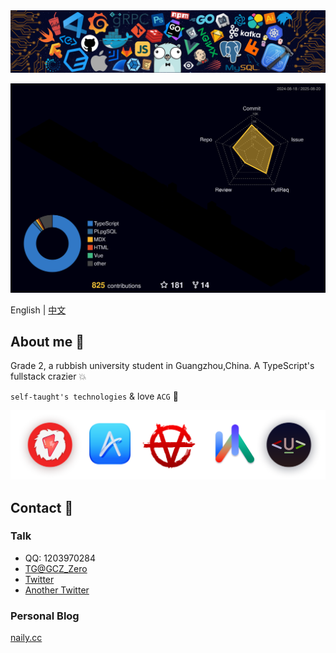 <img src="./header.png" />

![Status](profile-3d-contrib/profile-night-rainbow.svg)  

English
|
[中文](https://github.com/Groupguanfang/groupguanfang) 

## About me 🌈

Grade 2, a rubbish university student in Guangzhou,China. A TypeScript's fullstack crazier 💥

`self-taught's technologies` & love `ACG` 🥰

<img src="./at-top-v2.png" />

## Contact 💬

### Talk

- QQ: 1203970284
- [TG@GCZ_Zero](http://t.me/GCZ_Zero)
- [Twitter](https://x.com/GCZZero)
- [Another Twitter](https://x.com/LargerShallow)

### Personal Blog

[naily.cc](https://naily.cc)
